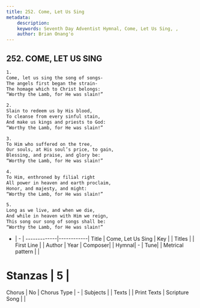 ```yaml
---
title: 252. Come, Let Us Sing
metadata:
    description: 
    keywords: Seventh Day Adventist Hymnal, Come, Let Us Sing, , 
    author: Brian Onang'o
---
```



## 252. COME, LET US SING

```txt
1.
Come, let us sing the song of songs-
The angels first began the strain-
The homage which to Christ belongs:
“Worthy the Lamb, for He was slain!”

2.
Slain to redeem us by His blood,
To cleanse from every sinful stain,
And make us kings and priests to God:
“Worthy the Lamb, for He was slain!”

3.
To Him who suffered on the tree,
Our souls, at His soul’s price, to gain,
Blessing, and praise, and glory be:
“Worthy the Lamb, for He was slain!”

4.
To Him, enthroned by filial right
All power in heaven and earth proclaim,
Honor, and majesty, and might:
“Worthy the Lamb, for He was slain!”

5.
Long as we live, and when we die,
And while in heaven with Him we reign,
This song our song of songs shall be:
“Worthy the Lamb, for He was slain!”
```

- |   -  |
-------------|------------|
Title | Come, Let Us Sing |
Key |  |
Titles |  |
First Line |  |
Author | 
Year | 
Composer|  |
Hymnal|  - |
Tune|  |
Metrical pattern | |
# Stanzas | 5 |
Chorus | No |
Chorus Type | - |
Subjects |  |
Texts |  |
Print Texts | 
Scripture Song |  |
  
